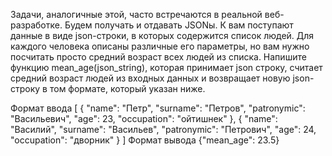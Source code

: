 Задачи, аналогичные этой, часто встречаются в реальной веб-разработке. Будем получать и отдавать JSONы. 
К вам поступают данные в виде json-строки, в которых содержится список людей. Для каждого человека описаны различные его параметры, 
но вам нужно посчитать просто средний возраст всех людей из списка. Напишите функцию mean_age(json_string), которая принимает json строку, 
считает средний возраст людей из входных данных и возвращает новую json-строку в том формате, который указан ниже.

Формат ввода
[
    {
        "name": "Петр",
        "surname": "Петров",
        "patronymic": "Васильевич",
        "age": 23,
        "occupation": "ойтишнек"
    },
    {
        "name": "Василий",
        "surname": "Васильев",
        "patronymic": "Петрович",
        "age": 24,
        "occupation": "дворник"
    }
]
Формат вывода
{"mean_age": 23.5}
